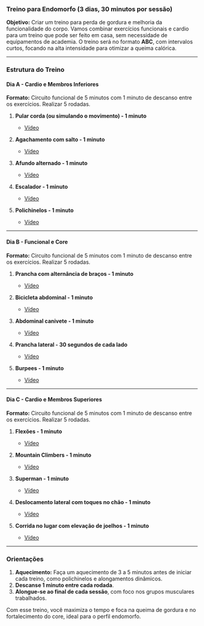 ### Treino para Endomorfo (3 dias, 30 minutos por sessão)

**Objetivo:** Criar um treino para perda de gordura e melhoria da funcionalidade do corpo. Vamos combinar exercícios funcionais e cardio para um treino que pode ser feito em casa, sem necessidade de equipamentos de academia. O treino será no formato **ABC**, com intervalos curtos, focando na alta intensidade para otimizar a queima calórica.

---

### Estrutura do Treino

#### **Dia A - Cardio e Membros Inferiores**
**Formato:** Circuito funcional de 5 minutos com 1 minuto de descanso entre os exercícios. Realizar 5 rodadas.

1. **Pular corda (ou simulando o movimento) - 1 minuto**  
   - [Vídeo](https://www.youtube.com/watch?v=pularcorda)

2. **Agachamento com salto - 1 minuto**  
   - [Vídeo](https://www.youtube.com/watch?v=agachamentocomsalto)

3. **Afundo alternado - 1 minuto**  
   - [Vídeo](https://www.youtube.com/watch?v=afundoalternado)

4. **Escalador - 1 minuto**  
   - [Vídeo](https://www.youtube.com/watch?v=escalador)

5. **Polichinelos - 1 minuto**  
   - [Vídeo](https://www.youtube.com/watch?v=polichinelo)

---

#### **Dia B - Funcional e Core**
**Formato:** Circuito funcional de 5 minutos com 1 minuto de descanso entre os exercícios. Realizar 5 rodadas.

1. **Prancha com alternância de braços - 1 minuto**  
   - [Vídeo](https://www.youtube.com/watch?v=pranchaalt)

2. **Bicicleta abdominal - 1 minuto**  
   - [Vídeo](https://www.youtube.com/watch?v=bicicletaabd)

3. **Abdominal canivete - 1 minuto**  
   - [Vídeo](https://www.youtube.com/watch?v=canivete)

4. **Prancha lateral - 30 segundos de cada lado**  
   - [Vídeo](https://www.youtube.com/watch?v=prancha-lateral)

5. **Burpees - 1 minuto**  
   - [Vídeo](https://www.youtube.com/watch?v=burpee)

---

#### **Dia C - Cardio e Membros Superiores**
**Formato:** Circuito funcional de 5 minutos com 1 minuto de descanso entre os exercícios. Realizar 5 rodadas.

1. **Flexões - 1 minuto**  
   - [Vídeo](https://www.youtube.com/watch?v=flexoes)

2. **Mountain Climbers - 1 minuto**  
   - [Vídeo](https://www.youtube.com/watch?v=mountainclimbers)

3. **Superman - 1 minuto**  
   - [Vídeo](https://www.youtube.com/watch?v=superman)

4. **Deslocamento lateral com toques no chão - 1 minuto**  
   - [Vídeo](https://www.youtube.com/watch?v=deslocamentolateral)

5. **Corrida no lugar com elevação de joelhos - 1 minuto**  
   - [Vídeo](https://www.youtube.com/watch?v=corridaelevacaodejoelhos)

---

### Orientações

1. **Aquecimento:** Faça um aquecimento de 3 a 5 minutos antes de iniciar cada treino, como polichinelos e alongamentos dinâmicos.
2. **Descanse 1 minuto entre cada rodada**.
3. **Alongue-se ao final de cada sessão**, com foco nos grupos musculares trabalhados.
   
Com esse treino, você maximiza o tempo e foca na queima de gordura e no fortalecimento do core, ideal para o perfil endomorfo.